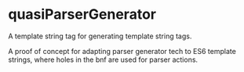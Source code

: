 # quasiParserGenerator
A template string tag for generating template string tags.

A proof of concept for adapting parser generator tech to ES6 template
strings, where holes in the bnf are used for parser actions.
